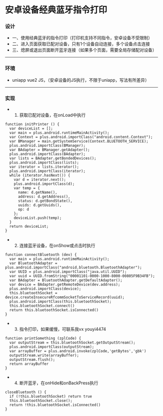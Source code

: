 # 安卓设备经典蓝牙指令打印

### 设计

- 一、使用经典蓝牙的指令打印（打印机支持不同指令，安卓设备不受限制）
- 二、进入页面获取已配对设备，只有1个设备自动连接，多个设备点击连接
- 三、熄屏或退出页面断开蓝牙连接（如果多个页面，需要全局存储配对设备）

---

### 环境

- uniapp vue2 JS，（安卓设备的JS执行，不限于uniapp，写法有所差异）

---

### 实现

- 1. 获取已配对设备，在onLoad中执行

```
function initPrinter () {
  var deviceList = [];
  var main = plus.android.runtimeMainActivity();
  var Context = plus.android.importClass("android.content.Context");
  var BManager = main.getSystemService(Context.BLUETOOTH_SERVICE);
  plus.android.importClass(BManager); 
  var BAdapter = BManager.getAdapter();
  plus.android.importClass(BAdapter); 
  var lists = BAdapter.getBondedDevices();
  plus.android.importClass(lists);
  var iterator = lists.iterator();
  plus.android.importClass(iterator);
  while (iterator.hasNext()) {
    var d = iterator.next();
    plus.android.importClass(d);
    var temp = {
      name: d.getName(),
      address: d.getAddress(),
      status: d.getBondState(),
      uuids: d.getUuids(),
      op: d
    };
    deviceList.push(temp);
  }
  return deviceList;
}
```

- 2. 连接蓝牙设备，在onShow或点击时执行

```
function connectBluetooth (dev) {
  var main = plus.android.runtimeMainActivity();
  var BluetoothAdapter = plus.android.importClass("android.bluetooth.BluetoothAdapter");
  var UUID = plus.android.importClass("java.util.UUID");
  var uuid = UUID.fromString("00001101-0000-1000-8000-00805F9B34FB");
  var BAdapter = BluetoothAdapter.getDefaultAdapter();
  var device = BAdapter.getRemoteDevice(dev.address);
  plus.android.importClass(device);
  this.bluetoothSocket = device.createInsecureRfcommSocketToServiceRecord(uuid);
  plus.android.importClass(this.bluetoothSocket);
  this.bluetoothSocket.connect()
  return this.bluetoothSocket.isConnected()
}
```

- 3. 指令打印，如果缓慢，可联系我vx youyi4474

```
function printSomething (zplCode) {
  var outputStream = this.bluetoothSocket.getOutputStream();
  plus.android.importClass(outputStream);
  var arrayBuffer = plus.android.invoke(zplCode,'getBytes','gbk')
  outputStream.write(arrayBuffer);
  outputStream.flush();
  return arrayBuffer
}
```

- 4. 断开蓝牙，在onHide和onBackPress执行

```
closeBluetooth () {
  if (!this.bluetoothSocket) return true
  this.bluetoothSocket.close();
  return !this.bluetoothSocket.isConnected()
}
```
